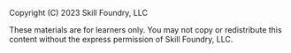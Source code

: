 Copyright (C) 2023 Skill Foundry, LLC

These materials are for learners only. You may not copy or redistribute this content without the express permission of Skill Foundry, LLC.
